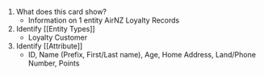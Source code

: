 1. What does this card show?
	- Information on 1 entity 
			AirNZ Loyalty Records
2. Identify [[Entity Types]]
	- Loyalty Customer
3. Identify [[Attribute]]
	- ID, Name (Prefix, First/Last name), Age, Home Address, Land/Phone Number, Points